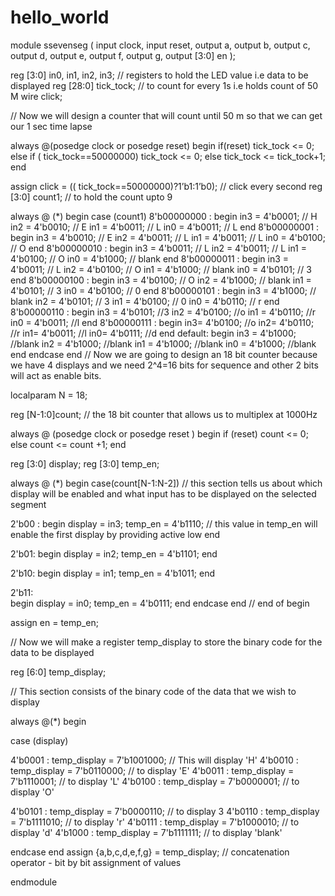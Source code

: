 hello_world
===========



module ssevenseg (
input clock, 
input reset, 
output a,
output b,
output c,
output d,
output e,
output f,
output g,
output [3:0] en
); 

reg [3:0] in0, in1, in2, in3;  // registers to hold the LED value i.e data to be displayed
reg [28:0] tick_tock;  // to count for every 1s i.e holds count of 50 M
wire click; 

// Now we will design a counter that will count until 50 m so that we can get our 1 sec time lapse

always @(posedge clock or posedge reset)
begin
if(reset)
tick_tock <= 0;
else if ( tick_tock==50000000)
tick_tock <= 0;
else
tick_tock <= tick_tock+1;
end

assign click = (( tick_tock==50000000)?1’b1:1’b0);  // click every second
reg [3:0] count1;  // to hold the count upto 9

always @ (*)
begin
case (count1)
8'b00000000 :
begin
in3 = 4'b0001;  // H
in2 = 4'b0010;  // E
in1 = 4'b0011;  // L
in0 = 4'b0011;  // L
end
8'b00000001 :
begin
in3 = 4'b0010;  // E
in2 = 4'b0011;  // L
in1 = 4'b0011;  // L
in0 = 4'b0100;  // O
end
8'b00000010 :
begin
in3 = 4'b0011;  // L
in2 = 4'b0011;  // L
in1 = 4'b0100;  // O
in0 = 4'b1000;  // blank
end
8'b00000011 :
begin
in3 = 4'b0011; // L
in2 = 4'b0100;  // O
in1 = 4'b1000;  // blank
in0 = 4'b0101;  // 3
end
8'b00000100 :
begin
in3 = 4'b0100;  // O
in2 = 4'b1000;  // blank
in1 = 4'b0101;  // 3
in0 = 4'b0100;  // 0
end
8'b00000101 :
begin
in3 = 4'b1000;  // blank
in2 = 4'b0101;  // 3
in1 = 4'b0100;   // 0
in0 = 4'b0110;  // r
end
8'b00000110 :
begin
in3 = 4'b0101; //3
in2 = 4'b0100; //o
in1 = 4'b0110; //r
in0 = 4'b0011; //l
end
8'b00000111 :
begin
in3= 4'b0100; //o
in2= 4'b0110; //r
in1= 4'b0011; //l
in0= 4'b0111; //d
end
default:
begin
in3 = 4'b1000; //blank
in2 = 4'b1000; //blank
in1 = 4'b1000; //blank
in0 = 4'b1000; //blank
end
endcase
end
// Now we are going to design an 18 bit counter because we have 4 displays and we need 2^4=16 bits for sequence and other 2 bits will act as enable bits.
 
localparam N = 18;
 
reg [N-1:0]count;  // the 18 bit counter that allows us to multiplex at 1000Hz

always @ (posedge clock or posedge reset )
begin
if (reset)
count <= 0;
else
count <= count +1;
end

reg [3:0] display;
reg [3:0] temp_en;

always @ (*)
begin
case(count[N-1:N-2])    // this section tells us about which display will be enabled and what input has to be displayed on the selected segment

2'b00 : 
    begin
    display = in3;
    temp_en = 4'b1110;  // this value in temp_en will enable the first display by providing active low
    end
    
2'b01: 
     begin 
     display = in2;
     temp_en = 4'b1101;
     end
    
   2'b10: 
    begin
    display = in1;
    temp_en = 4'b1011;
    end
     
   2'b11:  
    begin
    display = in0;
    temp_en = 4'b0111;
    end
  endcase
 end   // end of begin

assign en = temp_en;

// Now we will make a register temp_display to store the binary code for the data to be displayed

reg [6:0] temp_display;

// This section consists of the binary code of the data that we wish to display

always @(*)
begin

case (display)

4'b0001 : temp_display = 7'b1001000;  // This will display 'H'
4'b0010 : temp_display = 7'b0110000;  // to display 'E'
4'b0011 : temp_display = 7'b1110001; // to display 'L'
4'b0100 : temp_display = 7'b0000001; // to display 'O'

4'b0101 : temp_display = 7'b0000110; // to display 3
4'b0110 : temp_display = 7'b1111010; // to display 'r'
4'b0111 : temp_display = 7'b1000010; // to display 'd'
4'b1000 : temp_display = 7'b1111111; // to display 'blank'


endcase
end
 assign {a,b,c,d,e,f,g} = temp_display;  // concatenation operator - bit by bit assignment of values

endmodule

